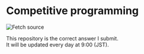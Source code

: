 # Competitive programming

![Fetch source](https://github.com/ecto0310/competitive_programming/workflows/Fetch%20source/badge.svg)

This repository is the correct answer I submit.  
It will be updated every day at 9:00 (JST).  
